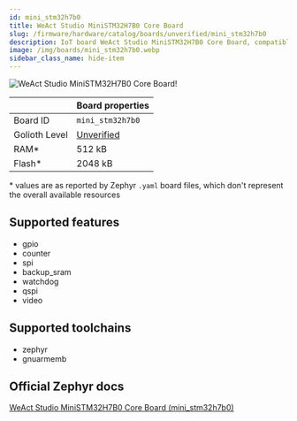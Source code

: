 ```yaml
---
id: mini_stm32h7b0
title: WeAct Studio MiniSTM32H7B0 Core Board
slug: /firmware/hardware/catalog/boards/unverified/mini_stm32h7b0
description: IoT board WeAct Studio MiniSTM32H7B0 Core Board, compatible with Golioth at unverified level.
image: /img/boards/mini_stm32h7b0.webp
sidebar_class_name: hide-item
---
```


[//]: # (This is an auto-generated file, do not edit! Changes to it will be lost upon re-generation)

![WeAct Studio MiniSTM32H7B0 Core Board!](/img/boards/mini_stm32h7b0.webp "WeAct Studio MiniSTM32H7B0 Core Board")

|                | Board properties     |
| -------------  | -------------------- |
| Board ID       | `mini_stm32h7b0` |
| Golioth Level  | [Unverified](/firmware/hardware#unverified-boards) |
| RAM*           | 512 kB |
| Flash*         | 2048 kB |

\* values are as reported by Zephyr `.yaml` board files, which don't represent the overall available resources



## Supported features

* gpio
* counter
* spi
* backup_sram
* watchdog
* qspi
* video

## Supported toolchains

* zephyr
* gnuarmemb

## Official Zephyr docs

[WeAct Studio MiniSTM32H7B0 Core Board (mini_stm32h7b0)](https://docs.zephyrproject.org/latest/boards/weact/mini_stm32h7b0/doc/index.html)
